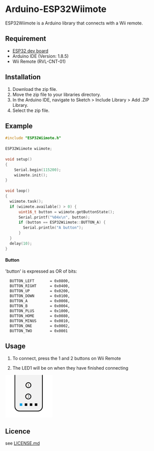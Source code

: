# Arduino-ESP32Wiimote

ESP32Wiimote is a Arduino library that connects with a Wii remote.

## Requirement

- [ESP32 dev board](https://www.switch-science.com/catalog/3210/)
- Arduino IDE (Version: 1.8.5)
- Wii Remote (RVL-CNT-01)

## Installation
1. Download the zip file.
2. Move the zip file to your libraries directory.
3. In the Arduino IDE, navigate to Sketch > Include Library > Add .ZIP Library.
4. Select the zip file.

## Example

```ESP32WiimoteDemo.ino.cpp
#include "ESP32Wiimote.h"

ESP32Wiimote wiimote;

void setup()
{
    Serial.begin(115200);
    wiimote.init();
}

void loop()
{
  wiimote.task();
  if (wiimote.available() > 0) {
      uint16_t button = wiimote.getButtonState();
      Serial.printf("%04x\n", button);
      if (button == ESP32Wiimote::BUTTON_A) {
        Serial.println("A button");
      }
  }
  delay(10);
}

```

#### Button
'button' is expressed as OR of bits:

```
  BUTTON_LEFT       = 0x0800,
  BUTTON_RIGHT      = 0x0400,
  BUTTON_UP         = 0x0200,
  BUTTON_DOWN       = 0x0100,
  BUTTON_A          = 0x0008,
  BUTTON_B          = 0x0004,
  BUTTON_PLUS       = 0x1000,
  BUTTON_HOME       = 0x0080,
  BUTTON_MINUS      = 0x0010,
  BUTTON_ONE        = 0x0002,
  BUTTON_TWO        = 0x0001
```
## Usage 

1. To connect, press the 1 and 2 buttons on Wii Remote

1. The LED1 will be on when they have finished connecting  
<img width="30%" src="./remocon_led1_on.png" />  

## Licence

   see [LICENSE.md](./LICENSE.md) 
